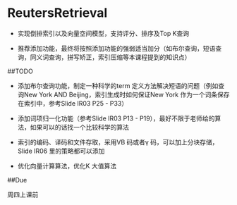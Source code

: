 # ReutersRetrieval

- 实现倒排索引以及向量空间模型，支持评分、排序及Top K查询

- 推荐添加功能，最终将按照添加功能的强弱适当加分（如布尔查询，短语查询，同义词查询，拼写矫正，索引压缩等本课程提到的知识点）

##TODO

- 添加布尔查询功能，制定一种科学的term 定义方法解决短语的问题（例如查询New York AND Beijing，索引生成时如何保证New York 作为一个词条保存在索引中，参考Slide IR03 P25 - P33）

- 添加词项归一化功能（参考Slide IR03 P13 - P19），最好不限于老师给的算法，如果可以的话找一个比较科学的算法

- 索引的编码、译码和文件存取，采用VB 码或者γ 码，可以加上分块存储，Slide IR06 里的策略都可以添加

- 优化向量计算算法，优化K 大值算法

##Due

周四上课前
